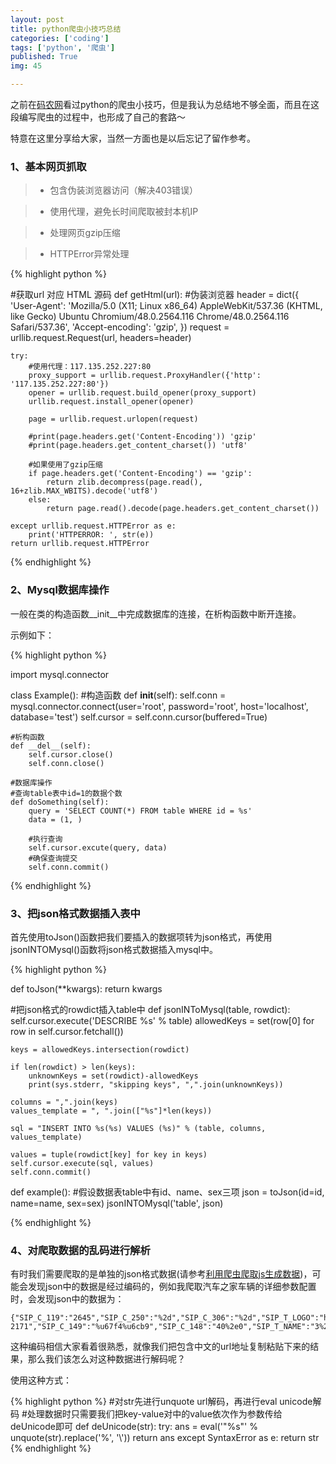 ```yaml
---
layout: post
title: python爬虫小技巧总结
categories: ['coding']
tags: ['python', '爬虫']
published: True
img: 45

---
```


之前在[码农网](http://www.codeceo.com/article/python-spider-skills.html)看过python的爬虫小技巧，但是我认为总结地不够全面，而且在这段编写爬虫的过程中，也形成了自己的套路～

特意在这里分享给大家，当然一方面也是以后忘记了留作参考。

### 1、基本网页抓取 ###

> - 包含伪装浏览器访问（解决403错误）

> - 使用代理，避免长时间爬取被封本机IP

> - 处理网页gzip压缩

> - HTTPError异常处理

{% highlight python %}

#获取url 对应 HTML 源码
def getHtml(url):
	#伪装浏览器
    header = dict({ 'User-Agent': 'Mozilla/5.0 (X11; Linux x86_64) AppleWebKit/537.36 (KHTML, like Gecko) Ubuntu Chromium/48.0.2564.116 Chrome/48.0.2564.116 Safari/537.36',
                    'Accept-encoding': 'gzip',
                    })
    request = urllib.request.Request(url, headers=header)

    
    try: 
    	#使用代理：117.135.252.227:80
        proxy_support = urllib.request.ProxyHandler({'http': '117.135.252.227:80'})
        opener = urllib.request.build_opener(proxy_support)
        urllib.request.install_opener(opener)

        page = urllib.request.urlopen(request)

        #print(page.headers.get('Content-Encoding')) 'gzip'
        #print(page.headers.get_content_charset()) 'utf8'

        #如果使用了gzip压缩
        if page.headers.get('Content-Encoding') == 'gzip':
            return zlib.decompress(page.read(), 16+zlib.MAX_WBITS).decode('utf8')
        else: 
            return page.read().decode(page.headers.get_content_charset())

    except urllib.request.HTTPError as e:
        print('HTTPERROR: ', str(e))
    return urllib.request.HTTPError

{% endhighlight %}

### 2、Mysql数据库操作 ###

一般在类的构造函数__init__中完成数据库的连接，在析构函数中断开连接。

示例如下：

{% highlight python %}

import mysql.connector

class Example():
	#构造函数
	def __init__(self):
		self.conn = mysql.connector.connect(user='root', password='root', host='localhost', database='test')
		self.cursor = self.conn.cursor(buffered=True)

	#析构函数
	def __del__(self):
		self.cursor.close()
		self.conn.close()

	#数据库操作
	#查询table表中id=1的数据个数
	def doSomething(self):
		query = 'SELECT COUNT(*) FROM table WHERE id = %s'
		data = (1, )

		#执行查询
		self.cursor.excute(query, data)
		#确保查询提交
		self.conn.commit()

{% endhighlight %}

### 3、把json格式数据插入表中 ###

首先使用toJson()函数把我们要插入的数据项转为json格式，再使用jsonINTOMysql()函数将json格式数据插入mysql中。

{% highlight python %}

def toJson(**kwargs):
	return kwargs

#把json格式的rowdict插入table中
def jsonINToMysql(table, rowdict):
    self.cursor.execute('DESCRIBE %s' % table)
    allowedKeys = set(row[0] for row in self.cursor.fetchall())

    keys = allowedKeys.intersection(rowdict)

    if len(rowdict) > len(keys):
        unknownKeys = set(rowdict)-allowedKeys
        print(sys.stderr, "skipping keys", ",".join(unknownKeys))

    columns = ",".join(keys)
    values_template = ", ".join(["%s"]*len(keys))

    sql = "INSERT INTO %s(%s) VALUES (%s)" % (table, columns, values_template)

    values = tuple(rowdict[key] for key in keys)
    self.cursor.execute(sql, values)
    self.conn.commit()

def example():
	#假设数据表table中有id、name、sex三项
	json = toJson(id=id, name=name, sex=sex)
	jsonINTOMysql('table', json)

{% endhighlight %}

### 4、对爬取数据的乱码进行解析 ###

有时我们需要爬取的是单独的json格式数据(请参考[利用爬虫爬取js生成数据](http://blog.yinwoods.com/coding/%E5%88%A9%E7%94%A8%E7%88%AC%E8%99%AB%E7%88%AC%E5%8F%96js%E7%94%9F%E6%88%90%E6%95%B0%E6%8D%AE.html))，可能会发现json中的数据是经过编码的，例如我爬取汽车之家车辆的详细参数配置时，会发现json中的数据为：

```
{"SIP_C_119":"2645","SIP_C_250":"%2d","SIP_C_306":"%2d","SIP_T_LOGO":"http://i1.itc.cn/20130624/83e_01580269_5a5f_1526_74cc_c6bf0064c28e_1.jpg","SIP_C_114":"%2d%2d%2d","SIP_C_117":"7005","SIP_C_305":"%2d","SIP_C_304":"%2d%2d%2d","SIP_C_118":"2040","SIP_C_303":"%u67f4%u6cb9%u673a","SIP_C_115":"%u6574%u8f663%u5e74%2f6%u4e07%u516c%u91cc","SIP_C_116":"%2d%2d%2d","model_engine_type":2,"SIP_C_120":"3935","overseas":false,"SIP_T_PRICE":32.0,"SIP_C_261":"%u25cf","SIP_T_ID":127870,"SIP_T_GEAR":"M","SIP_C_124":"%u5ba2%u8f66","SIP_C_125":"2","SIP_C_126":"10%2d23","SIP_C_127":"90","SIP_C_170":"%2d","SIP_C_329":"120","SIP_C_171":"%u673a%u68b0%u6db2%u538b%u52a9%u529b%u8f6c%u5411","SIP_C_322":"%2d","SIP_T_MODELNAME":"%u5b89%u51ef%u5ba2%u8f66%20%u5b9d%u65af%u901a","SIP_C_321":"%2d","SIP_C_320":"%u624b%u52a8","SIP_C_185":"%u25cf","SIP_C_283":"%u25cf","SIP_C_318":"%u5364%u7d20","SIP_C_108":"5%u6863%u624b%u52a8","SIP_C_317":"%2d","SIP_C_285":"%u25cf","SIP_C_314":"%2d","SIP_C_104":"%u6c5f%u6dee%u6c7d%u8f66","SIP_C_313":"%2d","SIP_C_105":"%u5176%u4ed6%u8f66%u578b","SIP_C_316":"%2d","SIP_C_106":"2%u95e810%2d23%u5ea7%u5ba2%u8f66","SIP_C_315":"%2d","SIP_C_107":"3%2e0T%20163%u9a6c%u529bL4","SIP_C_310":"%2d","SIP_C_312":"%2d","SIP_C_102":"32%2e0%u4e07%u5143","SIP_C_103":"32%2e0%7e32%2e0%u4e07%u5143","SIP_C_150":"%u7f38%u5185%u76f4%u55b7","SIP_C_294":"%2d%2d%2f%2d%2d%2f%2d%2d","SIP_C_297":"163","SIP_C_291":"%2d%2d%2d","SIP_C_151":"%u94dd%u5408%u91d1","SIP_C_293":"7005x2040x2645","SIP_C_152":"%u94f8%u94c1","SIP_C_292":"%2d%2d%2d","SIP_T_DISPL":3.0,"SIP_C_158":"%u624b%u52a8","SIP_C_157":"5","SIP_C_156":"5%u6863%u624b%u52a8","SIP_C_155":"%u56fdIV","SIP_C_298":"120%2f3800","SIP_C_299":"362%2f1600%2d2200","SIP_C_159":"%u4e2d%u7f6e%u540e%u9a71","SIP_C_224":"%u771f%u76ae","SIP_C_160":"%u9ea6%u5f17%u900a%u5f0f%u72ec%u7acb%u60ac%u6302","SIP_C_161":"%u94a2%u677f%u5f39%u7c27%u7ed3%u6784","SIP_C_162":"%u627f%u8f7d%u5f0f%u8f66%u8eab","SIP_C_163":"7%2e00%20R16","SIP_C_164":"7%2e00%20R16","SIP_C_165":"%u94a2%u5236","nameDomain":"4094","SIP_C_167":"%u901a%u98ce%u76d8%u5f0f","SIP_C_166":"%u5168%u5c3a%u5bf8%u5907%u80ce","SIP_C_169":"%u624b%u5239%u5f0f%u5236%u52a8","SIP_C_168":"%u9f13%u5f0f","SIP_T_MODELID":4094,"SIP_T_STA":1,"SIP_C_335":"6%u4e07","SIP_C_333":"1600","SIP_C_334":"2200","SIP_C_332":"362","SIP_T_YEAR":2014,"SIP_C_330":"3800","SIP_C_139":"4","SIP_C_138":"%u6da1%u8f6e%u589e%u538b","SIP_C_137":"2968","SIP_C_136":"3%2e0","SIP_C_135":"NGD3%2e0%2dC3HA","SIP_C_134":"3%2e0T%20163%u9a6c%u529bL4","SIP_C_249":"0","SIP_C_140":"%u76f4%u5217","SIP_C_141":"4","SIP_C_347":"%u5364%u7d20","SIP_C_142":"%u53cc%u9876%u7f6e","brandNameDomain":"ak-2171","SIP_C_149":"%u67f4%u6cb9","SIP_C_148":"40%2e0","SIP_T_NAME":"3%2e0T%20VIP%u7248","SIP_C_241":"%u25cf"}
```

这种编码相信大家看着很熟悉，就像我们把包含中文的url地址复制粘贴下来的结果，那么我们该怎么对这种数据进行解码呢？

使用这种方式：

{% highlight python %}
#对str先进行unquote url解码，再进行eval unicode解码
#处理数据时只需要我们把key-value对中的value依次作为参数传给deUnicode即可
def deUnicode(str):
    try:
        ans = eval('"%s"' % unquote(str).replace('%', '\\'))
        return ans
    except SyntaxError as e:
        return str
{% endhighlight %}